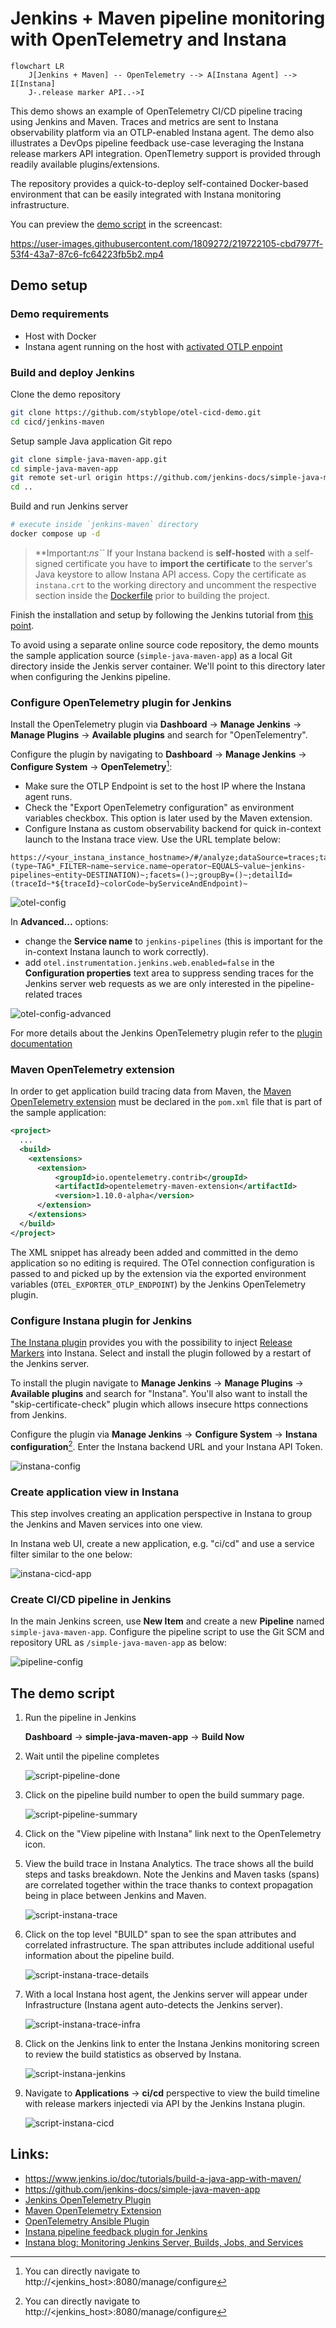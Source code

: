 # Jenkins + Maven pipeline monitoring with OpenTelemetry and Instana

```mermaid
flowchart LR
    J[Jenkins + Maven] -- OpenTelemetry --> A[Instana Agent] --> I[Instana]
    J-.release marker API..->I
```

This demo shows an example of OpenTelemetry CI/CD pipeline tracing using Jenkins and Maven. Traces and metrics are sent to Instana observability platform via an OTLP-enabled Instana agent. The demo also illustrates a DevOps pipeline feedback use-case leveraging the Instana release markers API integration. OpenTlemetry support is provided through readily available plugins/extensions.

The repository provides a quick-to-deploy self-contained Docker-based environment that can be easily integrated with Instana monitoring infrastructure. 

You can preview the [demo script](#the-demo-script) in the screencast:

https://user-images.githubusercontent.com/1809272/219722105-cbd7977f-53f4-43a7-87c6-fc64223fb5b2.mp4


## Demo setup

### Demo requirements

- Host with Docker
- Instana agent running on the host with [activated OTLP enpoint](https://www.ibm.com/docs/en/instana-observability/current?topic=apis-opentelemetry#activating-opentelemetry-support)


### Build and deploy Jenkins
Clone the demo repository
```sh
git clone https://github.com/styblope/otel-cicd-demo.git
cd cicd/jenkins-maven
```

Setup sample Java application Git repo
```sh
git clone simple-java-maven-app.git
cd simple-java-maven-app
git remote set-url origin https://github.com/jenkins-docs/simple-java-maven-app.git
cd ..
```

Build and run Jenkins server
```sh
# execute inside `jenkins-maven` directory
docker compose up -d
```

> **Important:*ns``*
> If your Instana backend is **self-hosted** with a self-signed certificate you have to **import the certificate** to the server's Java keystore to allow Instana API access. Copy the certificate as `instana.crt` to the working directory and uncomment the respective section inside the [Dockerfile](./Dockerfile) prior to building the project.

Finish the installation and setup by following the Jenkins tutorial from [this point](https://www.jenkins.io/doc/tutorials/build-a-java-app-with-maven/#accessing-the-jenkins-blue-ocean-docker-container).

To avoid using a separate online source code repository, the demo mounts the sample application source (`simple-java-maven-app`) as a local Git directory inside the Jenkis server container. We'll point to this directory later when configuring the Jenkins pipeline.

### Configure OpenTelemetry plugin for Jenkins
Install the OpenTelemetry plugin via **Dashboard** -> **Manage Jenkins** -> **Manage Plugins** -> **Available plugins** and search for "OpenTelementry".

Configure the plugin by navigating to **Dashboard** -> **Manage Jenkins** -> **Configure System** -> **OpenTelemetry**[^1]:
- Make sure the OTLP Endpoint is set to the host IP where the Instana agent runs.
- Check the "Export OpenTelemetry configuration" as environment variables checkbox. This option is later used by the Maven extension.
- Configure Instana as custom observability backend for quick in-context launch to the Instana trace view. Use the URL template below:

```
https://<your_instana_instance_hostname>/#/analyze;dataSource=traces;tagFilterExpression=!(type~TAG*_FILTER~name~service.name~operator~EQUALS~value~jenkins-pipelines~entity~DESTINATION)~;facets=()~;groupBy=()~;detailId=(traceId~*${traceId}~colorCode~byServiceAndEndpoint)~
```

![otel-config](img/otel-config.png)

In **Advanced...** options:
- change the **Service name** to `jenkins-pipelines` (this is important for the in-context Instana launch to work correctly).
- add `otel.instrumentation.jenkins.web.enabled=false` in the **Configuration properties** text area to suppress sending traces for the Jenkins server web requests as we are only interested in the pipeline-related traces

![otel-config-advanced](img/otel-config-advanced.png)

For more details about the Jenkins OpenTelemetry plugin refer to the [plugin documentation](https://plugins.jenkins.io/opentelemetry/)

### Maven OpenTelemetry extension
In order to get application build tracing data from Maven, the [Maven OpenTelemetry extension](https://github.com/open-telemetry/opentelemetry-java-contrib/tree/main/maven-extension) must be declared in the `pom.xml` file that is part of the sample application:
```xml
<project>
  ...
  <build>
    <extensions>
      <extension>
          <groupId>io.opentelemetry.contrib</groupId>
          <artifactId>opentelemetry-maven-extension</artifactId>
          <version>1.10.0-alpha</version>
      </extension>
    </extensions>
  </build>
</project>
```

The XML snippet has already been added and committed in the demo application so no editing is required.
The OTel connection configuration is passed to and picked up by the extension via the exported environment variables (`OTEL_EXPORTER_OTLP_ENDPOINT`) by the Jenkins OpenTelemetry plugin.

### Configure Instana plugin for Jenkins
[The Instana plugin](https://github.com/jenkinsci/instana-plugin) provides you with the possibility to inject [Release Markers](https://www.ibm.com/docs/en/instana-observability/current?topic=capabilities-pipeline-feedback) into Instana. Select and install the plugin followed by a restart of the Jenkins server.

To install the plugin navigate to **Manage Jenkins** -> **Manage Plugins** -> **Available plugins** and search for "Instana". You'll also want to install the "skip-certificate-check" plugin which allows insecure https connections from Jenkins.

Configure the plugin via **Manage Jenkins** -> **Configure System** -> **Instana configuration**[^1]. Enter the Instana backend URL and your Instana API Token.

![instana-config](img/instana-config.png)

### Create application view in Instana
This step involves creating an application perspective in Instana to group the Jenkins and Maven services into one view.

In Instana web UI, create a new application, e.g. "ci/cd" and use a service filter similar to the one below:

![instana-cicd-app](img/instana-cicd-app.png)

### Create CI/CD pipeline in Jenkins

In the main Jenkins screen, use **New Item** and create a new **Pipeline** named `simple-java-maven-app`. Configure the pipeline script to use the Git SCM and repository URL as `/simple-java-maven-app` as below:

![pipeline-config](img/pipeline-config.png)

## The demo script

1. Run the pipeline in Jenkins

   **Dashboard** -> **simple-java-maven-app** -> **Build Now**

2. Wait until the pipeline completes 

   ![script-pipeline-done](img/script-pipeline-done.png)

3. Click on the pipeline build number to open the build summary page.

   ![script-pipeline-summary](img/script-pipeline-summary.png) 

4. Click on the "View pipeline with Instana" link next to the OpenTelemetry icon.

5. View the build trace in Instana Analytics. The trace shows all the build steps and tasks breakdown. Note the Jenkins and Maven tasks (spans) are correlated together within the trace thanks to context propagation being in place between Jenkins and Maven.
 
   ![script-instana-trace](img/script-instana-trace.png)

6. Click on the top level "BUILD" span to see the span attributes and correlated infrastructure. The span attributes include additional useful information about the pipeline build.

   ![script-instana-trace-details](img/script-instana-trace-details.png)

7. With a local Instana host agent, the Jenkins server will appear under Infrastructure (Instana agent auto-detects the Jenkins server).

   ![script-instana-trace-infra](img/script-instana-trace-infra.png) 

8. Click on the Jenkins link to enter the Instana Jenkins monitoring screen to review the build statistics as observed by Instana.

   ![script-instana-jenkins](img/script-instana-jenkins.png)

9. Navigate to **Applications** -> **ci/cd** perspective to view the build timeline with release markers injectedi via API by the Jenkins Instana plugin.

   ![script-instana-cicd](img/script-instana-cicd.png) 


## Links:
- https://www.jenkins.io/doc/tutorials/build-a-java-app-with-maven/
- https://github.com/jenkins-docs/simple-java-maven-app
- [Jenkins OpenTelemetry Plugin](https://plugins.jenkins.io/opentelemetry/)
- [Maven OpenTelemetry Extension](https://github.com/open-telemetry/opentelemetry-java-contrib/blob/main/maven-extension/README.md)
- [OpenTelemetry Ansible Plugin](https://docs.ansible.com/ansible/latest/collections/community/general/opentelemetry_callback.html)
- [Instana pipeline feedback plugin for Jenkins](https://github.com/jenkinsci/instana-plugin)
- [Instana blog: Monitoring Jenkins Server, Builds, Jobs, and Services](https://www.instana.com/blog/monitoring-jenkins-using-instana/)


[^1]: You can directly navigate to http://<jenkins_host>:8080/manage/configure

